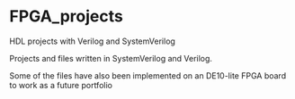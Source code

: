 # FPGA_projects
HDL projects with Verilog and SystemVerilog

Projects and files written in SystemVerilog and Verilog.

Some of the files have also been implemented on an DE10-lite FPGA board to work as a future portfolio
